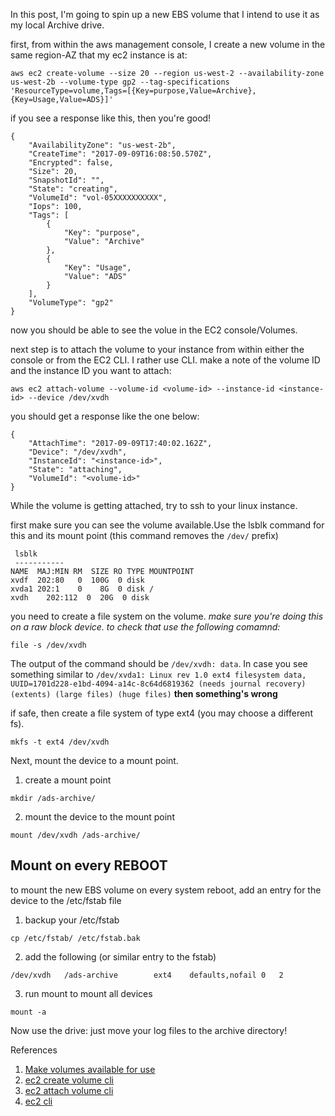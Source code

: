 In this post, I'm going to spin up a new EBS volume that I intend to use it as my local Archive drive.

first, from within the aws management console, I create a new volume in the same region-AZ that my ec2 instance is at:

```
aws ec2 create-volume --size 20 --region us-west-2 --availability-zone us-west-2b --volume-type gp2 --tag-specifications 'ResourceType=volume,Tags=[{Key=purpose,Value=Archive},{Key=Usage,Value=ADS}]'

```
if you see a response like this, then you're good!
```
{
    "AvailabilityZone": "us-west-2b",
    "CreateTime": "2017-09-09T16:08:50.570Z",
    "Encrypted": false,
    "Size": 20,
    "SnapshotId": "",
    "State": "creating",
    "VolumeId": "vol-05XXXXXXXXXX",
    "Iops": 100,
    "Tags": [
        {
            "Key": "purpose",
            "Value": "Archive"
        },
        {
            "Key": "Usage",
            "Value": "ADS"
        }
    ],
    "VolumeType": "gp2"
}
```
now you should be able to see the volue in the EC2 console/Volumes.

next step is to attach the volume to your instance from within either the console or from the EC2 CLI. I rather use CLI. make a note of the volume ID and the instance ID you want to attach:

```
aws ec2 attach-volume --volume-id <volume-id> --instance-id <instance-id> --device /dev/xvdh
```

you should get a response like the one below:
```
{
    "AttachTime": "2017-09-09T17:40:02.162Z",
    "Device": "/dev/xvdh",
    "InstanceId": "<instance-id>",
    "State": "attaching",
    "VolumeId": "<volume-id>"
}
```
While the volume is getting attached, try to ssh to your linux instance.

first make sure you can see the volume available.Use the lsblk command for this and its mount point (this command removes the `/dev/` prefix)

```
 lsblk
 -----------
NAME  MAJ:MIN RM  SIZE RO TYPE MOUNTPOINT
xvdf  202:80   0  100G  0 disk
xvda1 202:1    0    8G  0 disk /
xvdh    202:112  0  20G  0 disk
```

you need to create a file system on the volume. *make sure you're doing this on a raw block device. to check that use the following comamnd:*

```
file -s /dev/xvdh
```

The output of the command should be `/dev/xvdh: data`. In case you see something similar to `/dev/xvda1: Linux rev 1.0 ext4 filesystem data, UUID=1701d228-e1bd-4094-a14c-8c64d6819362 (needs journal recovery) (extents) (large files) (huge files)` **then something's wrong**


if safe, then create a file system of type ext4 (you may choose a different fs).

``` 
mkfs -t ext4 /dev/xvdh
```

Next, mount the device to a mount point. 
1. create a mount point
```
mkdir /ads-archive/
```
2. mount the device to the mount point
```
mount /dev/xvdh /ads-archive/
```

## Mount on every REBOOT
to mount the new EBS volume on every system reboot, add an entry for the device to the /etc/fstab file
1. backup your /etc/fstab
```
cp /etc/fstab/ /etc/fstab.bak
```
2. add the following (or similar entry to the fstab)
```
/dev/xvdh   /ads-archive        ext4    defaults,nofail 0   2
```
3. run mount to mount all devices
```
mount -a
```

Now use the drive: just move your log files to the archive directory!

References
1) [Make volumes available for use][1]
2) [ec2 create volume cli][4]
3) [ec2 attach volume cli][3]
4) [ec2 cli][2]

[1]: http://docs.aws.amazon.com/AWSEC2/latest/UserGuide/ebs-using-volumes.html "usevol :vol"

[2]: http://docs.aws.amazon.com/cli/latest/reference/ec2/index.html#cli-aws-ec2 "ec2cli: ec2cli"

[3]: http://docs.aws.amazon.com/cli/latest/reference/ec2/attach-volume.html "ec2cli: attachVolume"

[4]: http://docs.aws.amazon.com/cli/latest/reference/ec2/create-volume.html "ec2cli: createVolume"

